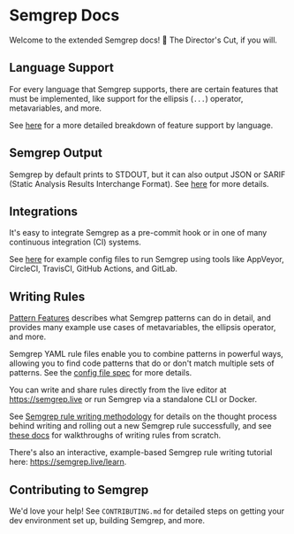 # Semgrep Docs

Welcome to the extended Semgrep docs! 🙌 The Director's Cut, if you will.

## Language Support

For every language that Semgrep supports, there are certain features that must
be implemented, like support for the ellipsis (`...`) operator, metavariables, and more.

See [here](matrix.md) for a more detailed breakdown of feature support by
language.

## Semgrep Output

Semgrep by default prints to STDOUT, but it can also output JSON or SARIF (Static Analysis Results Interchange Format). See [here](output.md) for more details.

## Integrations

It's easy to integrate Semgrep as a pre-commit hook or in one of many
continuous integration (CI) systems.

See [here](integrations.md) for example config files to run Semgrep using
tools like AppVeyor, CircleCI, TravisCI, GitHub Actions, and GitLab.

## Writing Rules

[Pattern Features](pattern-features.md) describes what Semgrep patterns can do
  in detail, and provides many example use cases of metavariables, the ellipsis
  operator, and more.

Semgrep YAML rule files enable you to combine patterns in powerful ways,
  allowing you to find code patterns that do or don't match multiple sets of
  patterns. See the [config file spec](configuration-files.md) for more details.

You can write and share rules directly from the live editor at https://semgrep.live or run Semgrep via a standalone CLI or Docker.

See [Semgrep rule writing methodology](writing_rules/README.md) for details on
the thought process behind writing and rolling out a new Semgrep rule
successfully, and see [these docs](writing_rules/examples.md) for walkthroughs of
writing rules from scratch.

There's also an interactive, example-based Semgrep rule writing tutorial here:
https://semgrep.live/learn.

## Contributing to Semgrep

We'd love your help! See `CONTRIBUTING.md` for detailed steps on getting your dev environment set up, building Semgrep, and more.
